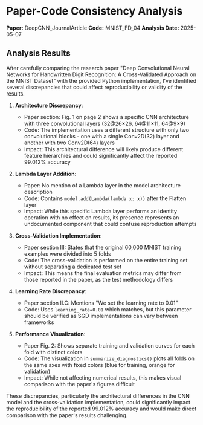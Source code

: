# Paper-Code Consistency Analysis

**Paper:** DeepCNN_JournalArticle
**Code:** MNIST_FD_04
**Analysis Date:** 2025-05-07

## Analysis Results

After carefully comparing the research paper "Deep Convolutional Neural Networks for Handwritten Digit Recognition: A Cross-Validated Approach on the MNIST Dataset" with the provided Python implementation, I've identified several discrepancies that could affect reproducibility or validity of the results.

1. **Architecture Discrepancy**: 
   - Paper section: Fig. 1 on page 2 shows a specific CNN architecture with three convolutional layers (32@26×26, 64@11×11, 64@9×9)
   - Code: The implementation uses a different structure with only two convolutional blocks - one with a single Conv2D(32) layer and another with two Conv2D(64) layers
   - Impact: This architectural difference will likely produce different feature hierarchies and could significantly affect the reported 99.012% accuracy

2. **Lambda Layer Addition**:
   - Paper: No mention of a Lambda layer in the model architecture description
   - Code: Contains `model.add(Lambda(lambda x: x))` after the Flatten layer
   - Impact: While this specific Lambda layer performs an identity operation with no effect on results, its presence represents an undocumented component that could confuse reproduction attempts

3. **Cross-Validation Implementation**:
   - Paper section III: States that the original 60,000 MNIST training examples were divided into 5 folds
   - Code: The cross-validation is performed on the entire training set without separating a dedicated test set
   - Impact: This means the final evaluation metrics may differ from those reported in the paper, as the test methodology differs

4. **Learning Rate Discrepancy**:
   - Paper section II.C: Mentions "We set the learning rate to 0.01"
   - Code: Uses `learning_rate=0.01` which matches, but this parameter should be verified as SGD implementations can vary between frameworks

5. **Performance Visualization**:
   - Paper Fig. 2: Shows separate training and validation curves for each fold with distinct colors
   - Code: The visualization in `summarize_diagnostics()` plots all folds on the same axes with fixed colors (blue for training, orange for validation)
   - Impact: While not affecting numerical results, this makes visual comparison with the paper's figures difficult

These discrepancies, particularly the architectural differences in the CNN model and the cross-validation implementation, could significantly impact the reproducibility of the reported 99.012% accuracy and would make direct comparison with the paper's results challenging.